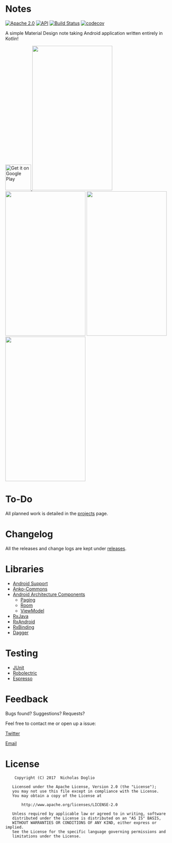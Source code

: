 # Notes

[![Apache 2.0](https://img.shields.io/badge/License-Apache%202.0-blue.svg)](LICENSE.md)
[![API](https://img.shields.io/badge/API-21%2B-brightgreen.svg?style=flat)](https://android-arsenal.com/api?level=21)
[![Build Status](https://travis-ci.org/WhosNickDoglio/Notes.svg?branch=master)](https://travis-ci.org/WhosNickDoglio/Notes)
[![codecov](https://codecov.io/gh/WhosNickDoglio/Notes/branch/master/graph/badge.svg)](https://codecov.io/gh/WhosNickDoglio/Notes)

A simple Material Design note taking Android application written entirely in Kotlin!

<a href="https://play.google.com/store/apps/details?id=com.nicholasdoglio.notes">
    <img alt="Get it on Google Play"
        height="80"
        src="https://play.google.com/intl/en_us/badges/images/generic/en_badge_web_generic.png" />
</a>

<img src="https://i.imgur.com/qSTxyLH.png" width="250" height="450">
<img src="https://i.imgur.com/lhMCQ8z.png" width="250" height="450">
<img src="https://i.imgur.com/nNo3o3A.png" width="250" height="450">
<img src="https://i.imgur.com/pfZjgBF.png" width="250" height="450">


# To-Do

All planned work is detailed in the [projects](https://github.com/WhosNickDoglio/Notes/projects) page.

# Changelog

All the releases and change logs are kept under [releases](https://github.com/WhosNickDoglio/Notes/releases).

# Libraries

- [Android Support](https://developer.android.com/topic/libraries/support-library/index.html)
- [Anko-Commons](https://github.com/Kotlin/anko)
- [Android Architecture Components](https://developer.android.com/topic/libraries/architecture/index.html) 
  - [Paging](https://developer.android.com/topic/libraries/architecture/paging.html)
  - [Room](https://developer.android.com/topic/libraries/architecture/room.html)
  - [ViewModel](https://developer.android.com/topic/libraries/architecture/viewmodel.html) 
- [RxJava](https://github.com/ReactiveX/RxJava)
- [RxAndroid](https://github.com/ReactiveX/RxAndroid)
- [RxBinding](https://github.com/JakeWharton/RxBinding)
- [Dagger](https://google.github.io/dagger/) 


# Testing
- [JUnit](http://junit.org/junit5/)
- [Robolectric](http://robolectric.org/)
- [Espresso](https://developer.android.com/training/testing/espresso/index.html)


# Feedback

Bugs found? Suggestions? Requests?

Feel free to contact me or open up a issue:

[Twitter](https://twitter.com/WhosNickDoglio)

[Email](mailto:NicholasDoglio@Gmail.com)

# License
        Copyright (C) 2017  Nicholas Doglio

       Licensed under the Apache License, Version 2.0 (the "License");
       you may not use this file except in compliance with the License.
       You may obtain a copy of the License at

           http://www.apache.org/licenses/LICENSE-2.0

       Unless required by applicable law or agreed to in writing, software
       distributed under the License is distributed on an "AS IS" BASIS,
       WITHOUT WARRANTIES OR CONDITIONS OF ANY KIND, either express or implied.
       See the License for the specific language governing permissions and
       limitations under the License.